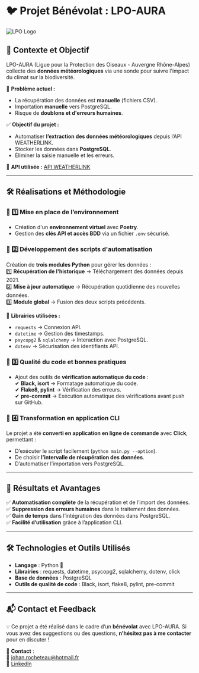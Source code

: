 # 🐦 **Projet Bénévolat : LPO-AURA**  

![LPO Logo](PhotosReadme/LPO_Logo.png)  

## 📌 **Contexte et Objectif**  

LPO-AURA (Ligue pour la Protection des Oiseaux - Auvergne Rhône-Alpes) collecte des **données météorologiques** via une sonde pour suivre l'impact du climat sur la biodiversité.  

🔹 **Problème actuel :**  
- La récupération des données est **manuelle** (fichiers CSV).  
- Importation **manuelle** vers PostgreSQL.  
- Risque de **doublons et d'erreurs humaines**.  

✅ **Objectif du projet :**  
- Automatiser **l’extraction des données météorologiques** depuis l’API WEATHERLINK.  
- Stocker les données dans **PostgreSQL**.  
- Éliminer la saisie manuelle et les erreurs.  

📡 **API utilisée :** [API WEATHERLINK](https://www.weatherlink.com/)  

---

## 🛠️ **Réalisations et Méthodologie**  

### 🔹 **1️⃣ Mise en place de l’environnement**  
- Création d'un **environnement virtuel** avec **Poetry**.  
- Gestion des **clés API et accès BDD** via un fichier `.env` sécurisé.  

### 🔹 **2️⃣ Développement des scripts d'automatisation**  
Création de **trois modules Python** pour gérer les données :  
1️⃣ **Récupération de l'historique** → Téléchargement des données depuis 2021.  
2️⃣ **Mise à jour automatique** → Récupération quotidienne des nouvelles données.  
3️⃣ **Module global** → Fusion des deux scripts précédents.  

📌 **Librairies utilisées :**  
- `requests` → Connexion API.  
- `datetime` → Gestion des timestamps.  
- `psycopg2` & `sqlalchemy` → Interaction avec PostgreSQL.  
- `dotenv` → Sécurisation des identifiants API.  

### 🔹 **3️⃣ Qualité du code et bonnes pratiques**  
- Ajout des outils de **vérification automatique du code** :  
  ✔ **Black, isort** → Formatage automatique du code.  
  ✔ **Flake8, pylint** → Vérification des erreurs.  
  ✔ **pre-commit** → Exécution automatique des vérifications avant push sur GitHub.  

### 🔹 **4️⃣ Transformation en application CLI**  
Le projet a été **converti en application en ligne de commande** avec **Click**, permettant :  
- D’exécuter le script facilement (`python main.py --option`).  
- De choisir **l’intervalle de récupération des données**.  
- D’automatiser l’importation vers PostgreSQL.  

---

## 🚀 **Résultats et Avantages**  
✅ **Automatisation complète** de la récupération et de l’import des données.  
✅ **Suppression des erreurs humaines** dans le traitement des données.  
✅ **Gain de temps** dans l’intégration des données dans PostgreSQL.  
✅ **Facilité d’utilisation** grâce à l’application CLI.  

---

## 🛠️ **Technologies et Outils Utilisés**  
- **Langage** : Python 🐍  
- **Librairies** : requests, datetime, psycopg2, sqlalchemy, dotenv, click  
- **Base de données** : PostgreSQL  
- **Outils de qualité de code** : Black, isort, flake8, pylint, pre-commit  

---

## 📬 **Contact et Feedback**  

💡 Ce projet a été réalisé dans le cadre d’un **bénévolat** avec LPO-AURA. Si vous avez des suggestions ou des questions, **n’hésitez pas à me contacter** pour en discuter !  

📩 **Contact** :  
📧 [johan.rocheteau@hotmail.fr](mailto:johan.rocheteau@hotmail.fr)  
🔗 [LinkedIn](https://www.linkedin.com/in/johan-rocheteau)

